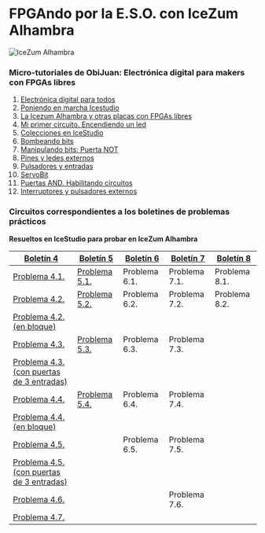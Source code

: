 # FPGAndo por la E.S.O. con IceZum Alhambra
![IceZum Alhambra](http://fpgawars.github.io/img/projects/icezum.png)

### Micro-tutoriales de ObiJuan: **Electrónica digital para makers con FPGAs libres**
1. [Electrónica digital para todos](https://youtu.be/R59Q-MwFbM8)
2. [Poniendo en marcha Icestudio](https://youtu.be/ELQLphztOjQ)
3. [La Icezum Alhambra y otras placas con FPGAs libres](https://youtu.be/X0tTh7tYOZg)
4. [Mi primer circuito. Encendiendo un led](https://youtu.be/1y5nwX6fGP4)
5. [Colecciones en IceStudio](https://youtu.be/BK0U7Hm-HII)
6. [Bombeando bits](https://youtu.be/3IcehX7UmIo)
7. [Manipulando bits: Puerta NOT](https://youtu.be/xgdiBnzz4XQ)
8. [Pines y ledes externos](https://youtu.be/aWXtGDKhGVk)
9. [Pulsadores y entradas](https://youtu.be/7LOdYJt077M)
10. [ServoBit](https://youtu.be/l1p-S1jtcP0)
11. [Puertas AND. Habilitando circuitos](https://youtu.be/C9ZmECWfDfQ)
12. [Interruptores y pulsadores externos](https://youtu.be/8UhAs8vLDq0)

### Circuitos correspondientes a los boletines de problemas prácticos
**Resueltos en IceStudio para probar en IceZum Alhambra**


[Boletín 4](problemas/boletínED4.pdf)  | [Boletín 5](problemas/boletínED5.pdf)  | [Boletín 6](problemas/boletínED6.pdf)  | [Boletín 7](problemas/boletínED7.pdf) | [Boletín 8](problemas/boletínED8.pdf)
--|---|---|--|--|
[Problema 4.1.](problemas/Ej41.ice)  | [Problema 5.1.](problemas/Ej51.ice)  | Problema 6.1.   | Problema 7.1. | Problema 8.1.
[Problema 4.2.](problemas/Ej42.ice)  | [Problema 5.2.](problemas/Ej52.ice)  | Problema 6.2.  |  Problema 7.2.| Problema 8.2.
[Problema 4.2. (en bloque)](problemas/Ej42Bloque.ice)  |   |   |   |
[Problema 4.3.](problemas/Ej43.ice)  | [Problema 5.3.](problemas/Ej53.ice)  |Problema 6.3.   |  Problema 7.3.|
[Problema 4.3. (con puertas de 3 entradas)](problemas/Ej43B.ice)|   |   |   |
[Problema 4.4.](problemas/Ej44.ice)  | [Problema 5.4.](problemas/Ej54.ice)  |Problema 6.4.   | Problema 7.4. |
[Problema 4.4. (en bloque)](problemas/Ej44Bloque.ice)  |  |  |  |
[Problema 4.5.](problemas/Ej45.ice)  |   |  Problema 6.5. | Problema 7.5. |
[Problema 4.5. (con puertas de 3 entradas)](problemas/Ej5B.ice)  |   |  |  |
[Problema 4.6.](problemas/Ej46.ice)  |   |   | Problema 7.6. |
[Problema 4.7.](problemas/Ej47.ice)  |   |   |  |
